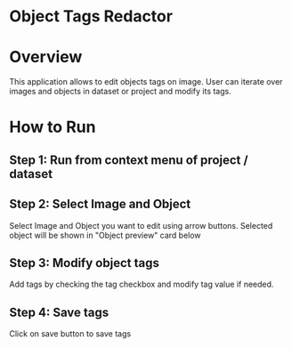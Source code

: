 # Object Tags Redactor

# Overview

This application allows to edit objects tags on image. User can iterate over images and objects in dataset or project and modify its tags.

# How to Run

## Step 1: Run from context menu of project / dataset

## Step 2: Select Image and Object
Select Image and Object you want to edit using arrow buttons. Selected object will be shown in "Object preview" card below

## Step 3: Modify object tags
Add tags by checking the tag checkbox and modify tag value if needed.

## Step 4: Save tags
Click on save button to save tags
